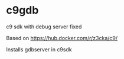 # c9gdb
c9 sdk with debug server fixed


Based on https://hub.docker.com/r/z3cka/c9/

Installs gdbserver in c9sdk
